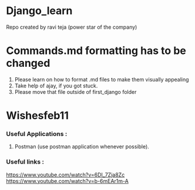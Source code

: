 # Django_learn

Repo created by ravi teja (power star of the company)

# Commands.md formatting has to be changed

1. Please learn on how to format .md files to make them visually appealing
2. Take help of ajay, if you got stuck.
3. Please move that file outside of first_django folder
# Wishesfeb11

### Useful Applications :

1. Postman (use postman application whenever possible).

### Useful links : 
https://www.youtube.com/watch?v=6DI_7Zja8Zc
https://www.youtube.com/watch?v=b-6mEAr1m-A

